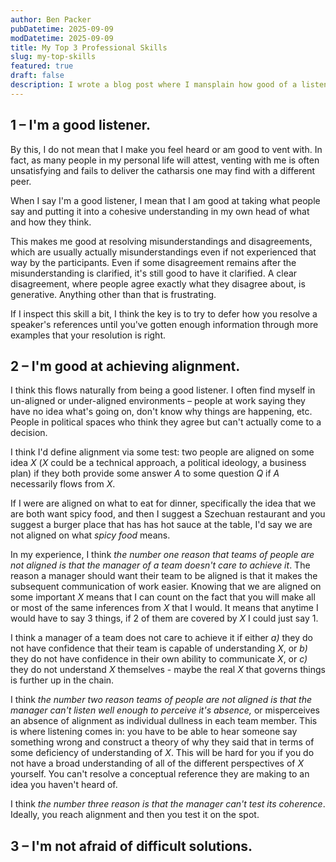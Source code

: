 ```yaml
---
author: Ben Packer
pubDatetime: 2025-09-09
modDatetime: 2025-09-09
title: My Top 3 Professional Skills
slug: my-top-skills
featured: true
draft: false
description: I wrote a blog post where I mansplain how good of a listener I am
---
```

## **1 – I'm a good listener.**

By this, I do not mean that I make you feel heard or am good to vent with. In fact, as many people in my personal life will attest, venting with me is often unsatisfying and fails to deliver the catharsis one may find with a different peer.

When I say I'm a good listener, I mean that I am good at taking what people say and putting it into a cohesive understanding in my own head of what and how they think.

This makes me good at resolving misunderstandings and disagreements, which are usually actually misunderstandings even if not experienced that way by the participants. Even if some disagreement remains after the misunderstanding is clarified, it's still good to have it clarified. A clear disagreement, where people agree exactly what they disagree about, is generative. Anything other than that is frustrating.

If I inspect this skill a bit, I think the key is to try to defer how you resolve a speaker's references until you've gotten enough information through more examples that your resolution is right.

## **2 – I'm good at achieving alignment.**

I think this flows naturally from being a good listener. I often find myself in un-aligned or under-aligned environments – people at work saying they have no idea what's going on, don't know why things are happening, etc. People in political spaces who think they agree but can't actually come to a decision.

I think I'd define alignment via some test: two people are aligned on some idea _X_ (_X_ could be a technical approach, a political ideology, a business plan) if they both provide some answer _A_ to some question _Q_ if _A_ necessarily flows from _X_.

If I were are aligned on what to eat for dinner, specifically the idea that we are both want spicy food, and then I suggest a Szechuan restaurant and you suggest a burger place that has has hot sauce at the table, I'd say we are not aligned on what _spicy food_ means.

In my experience, I think _the number one reason that teams of people are not aligned is that the manager of a team doesn't care to achieve it_. The reason a manager should want their team to be aligned is that it makes the subsequent communication of work easier. Knowing that we are aligned on some important _X_ means that I can count on the fact that you will make all or most of the same inferences from _X_ that I would. It means that anytime I would have to say 3 things, if 2 of them are covered by _X_ I could just say 1.

I think a manager of a team does not care to achieve it if either _a)_ they do not have confidence that their team is capable of understanding _X_, or _b)_ they do not have confidence in their own ability to communicate _X_, or _c)_ they do not understand _X_ themselves - maybe the real _X_ that governs things is further up in the chain.

I think _the number two reason teams of people are not aligned is that the manager can't listen well enough to perceive it's absence,_ or misperceives an absence of alignment as individual dullness in each team member. This is where listening comes in: you have to be able to hear someone say something wrong and construct a theory of why they said that in terms of some deficiency of understanding of _X_. This will be hard for you if you do not have a broad understanding of all of the different perspectives of _X_ yourself. You can't resolve a conceptual reference they are making to an idea you haven't heard of.

I think _the number three reason is that the manager can't test its coherence_. Ideally, you reach alignment and then you test it on the spot.

## **3 – I'm not afraid of difficult solutions.**